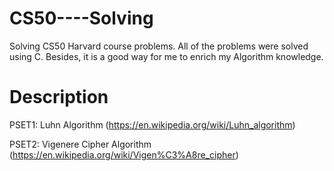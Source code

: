 # CS50----Solving

Solving CS50 Harvard course problems. All of the problems were solved using C. Besides, it is a good way for me to enrich my Algorithm knowledge.

# Description
PSET1: Luhn Algorithm (https://en.wikipedia.org/wiki/Luhn_algorithm)

PSET2: Vigenere Cipher Algorithm (https://en.wikipedia.org/wiki/Vigen%C3%A8re_cipher)
